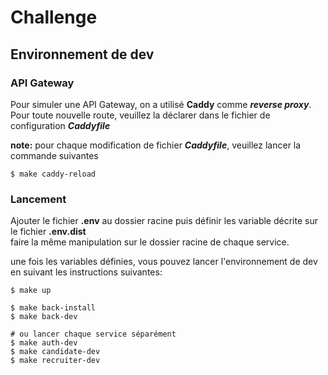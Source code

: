 # Challenge

## Environnement de dev

### API Gateway
Pour simuler une API Gateway, on a utilisé **Caddy** comme ***reverse proxy***.  
Pour toute nouvelle route, veuillez la déclarer dans le fichier de configuration ***Caddyfile***   

**note:** pour chaque modification de fichier ***Caddyfile***,
veuillez lancer la commande suivantes
```
$ make caddy-reload
```
### Lancement
Ajouter le fichier **.env** au dossier racine puis définir les variable décrite sur le fichier **.env.dist**  
faire la même manipulation sur le dossier racine de chaque service.  

une fois les variables définies, vous pouvez lancer l'environnement de dev en suivant les instructions suivantes:
```
$ make up

$ make back-install
$ make back-dev

# ou lancer chaque service séparément
$ make auth-dev
$ make candidate-dev
$ make recruiter-dev
```
